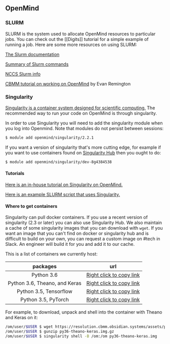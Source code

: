 ## OpenMind

### SLURM

SLURM is the system used to allocate OpenMind resources to particular jobs. You can check out the [[Digits]] tutorial for a simple example of running a job. Here are some more resources on using SLURM:

[The Slurm documentation](https://slurm.schedmd.com/)

[Summary of Slurm commands](https://slurm.schedmd.com/pdfs/summary.pdf)

[NCCS Slurm info](https://www.nccs.nasa.gov/user_info/slurm)

[CBMM tutorial on working on OpenMind](https://www.youtube.com/watch?v=NGHlPNiYJcA) by Evan Remington


### Singularity

[Singularity is a container system designed for scientific computing.](http://singularity.lbl.gov/) The recommended way to run your code on OpenMind is through singularity.

In order to use Singularity you will need to add the singularity module when you log into Openmind. Note that modules do not persist between sessions:

```bash
$ module add openmind/singularity/2.2.1
```

If you want a version of singularity that's more cutting edge, for example if you want to use containers found on [Singularity Hub]() then you ought to do:

```bash
$ module add openmind/singularity/dev-8g4384538
```

#### Tutorials

[Here is an in-house tutorial on Singularity on OpenMind.](https://www.youtube.com/watch?v=tNRBRgNw2eM)

[Here is an example SLURM script that uses Singularity.](https://www.melbournebioinformatics.org.au/documentation/running_jobs/singularity/#using-singularity-containers-inside-a-slurm-job)

#### Where to get containers

Singularity can pull docker containers. If you use a recent version of singularity (2.3 or later) you can also use Singularity Hub. We also maintain a cache of some singularity images that you can download with `wget`. If you want an image that you can't find on docker or singularity hub and is difficult to build on your own, you can request a custom image on #tech in Slack. An engineer will build it for you and add it to our cache.

This is a list of containers we currently host:

| packages | url |
|:---:| --- |
| Python 3.6   | [Right click to copy link](https://resolution.cbmm.obsidian.systems/assets/py36.img.gz) |
| Python 3.6, Theano, and Keras   | [Right click to copy link](https://resolution.cbmm.obsidian.systems/assets/py36-theano-keras.img.gz) |
| Python 3.5, Tensorflow | [Right click to copy link](https://resolution.cbmm.obsidian.systems/assets/py35-tf.img.gz) |
| Python 3.5, PyTorch | [Right click to copy link](https://resolution.cbmm.obsidian.systems/assets/py35-torch.img.gz) |

For example, to download, unpack and shell into the container with Theano and Keras on it:

```bash
/om/user/$USER $ wget https://resolution.cbmm.obsidian.systems/assets/py36-theano-keras.img.gz
/om/user/$USER $ gunzip py36-theano-keras.img.gz
/om/user/$USER $ singularity shell -B /om:/om py36-theano-keras.img
```

